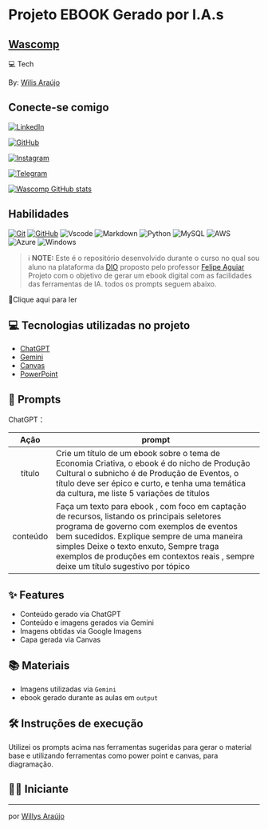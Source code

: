# Projeto EBOOK Gerado por I.A.s

## [Wascomp](https://www.instagram.com/gera_mais_bsb/)

💻 Tech

By: [Wilis Araújo](https://www.dio.me/users/wilismar_silva)

## Conecte-se comigo
[![LinkedIn](https://img.shields.io/badge/LinkedIn-0077B5?style=for-the-badge&logo=linkedin&logoColor=white)](https://www.linkedin.com/in/wiliswasunb/)

[![GitHub](https://img.shields.io/badge/GitHub-000?style=for-the-badge&logo=github&logoColor=E94D5F)](https://github.com/Wascomp)

[![Instagram](https://img.shields.io/badge/-Instagram-%23E4405F?style=for-the-badge&logo=instagram&logoColor=white)](https://www.instagram.com/gera_mais_bsb/)

[![Telegram](https://img.shields.io/badge/Telegram-blue?style=for-the-badge&logo=telegram&logoColor=2CA5E0)](https://t.me/wiliswasunb)

[![Wascomp GitHub stats](https://github-readme-stats.vercel.app/api?username=Wascomp&theme=vision-friendly-dark)](https://github.com/Wascomp/github-readme-stats)

## Habilidades

[![Git](https://img.shields.io/badge/Git-000?style=for-the-badge&logo=git&logoColor=E94D5F)](https://git-scm.com/doc)
[![GitHub](https://img.shields.io/badge/GitHub-000?style=for-the-badge&logo=github&logoColor=white)](https://docs.github.com/)
![Vscode](https://img.shields.io/badge/Vscode-000?style=for-the-badge&logo=visual-studio-code&logoColor=blue)
![Markdown](https://img.shields.io/badge/Markdown-000?style=for-the-badge&logo=markdown)
![Python](https://img.shields.io/badge/python-000?style=for-the-badge&logo=python&logoColor=ffdd54)
![MySQL](https://img.shields.io/badge/MySQL-00000F?style=for-the-badge&logo=mysql&logoColor=white)
![AWS](https://img.shields.io/badge/AWS-000.svg?style=for-the-badge&logo=amazon-aws&logoColor=white)
![Azure](https://img.shields.io/badge/Azure-000?style=for-the-badge&logo=microsoft%20azure&logoColor=blue&labelColor=000&link=https%3A%2F%2Fimages.app.goo.gl%2FK7PN1jYJd57x4q7A8)
![Windows](https://img.shields.io/badge/Windows-000?style=for-the-badge&logo=windows&logoColor=2CA5E0)




 > ℹ️ **NOTE:** Este é o repositório desenvolvido durante o curso no qual sou aluno na plataforma da [DIO](https://dio.me) proposto pelo professor [Felipe Aguiar](https://github.com/felipeAguiarCode)
Projeto com o objetivo de gerar um ebook digital com as facilidades das ferramentas de IA. todos os prompts
seguem abaixo.

📕Clique aqui para ler

## 💻 Tecnologias utilizadas no projeto

- [ChatGPT](https://chat.openai.com/) 
- [Gemini](https://gemini.google.com/app)
- [Canvas](https://www.canva.com/)
- [PowerPoint](https://www.microsoft.com/en/microsoft-365/powerpoint)

## 🧠 Prompts


ChatGPT：

|   Ação   | prompt                                                                                                                                                                                                                                                                         |
| :------: | ------------------------------------------------------------------------------------------------------------------------------------------------------------------------------------------------------------------------------------------------------------------------------ |
|  título  | Crie um título de um ebook sobre o tema de Economia Criativa, o ebook é do nicho de Produção Cultural o subnicho é de Produção de Eventos, o título deve ser épico e curto, e tenha uma temática da cultura, me liste 5 variações de títulos                                                        |
| conteúdo | Faça um texto para ebook , com foco em captação de recursos, listando os principais seletores programa de governo com exemplos de eventos bem sucedidos. Explique sempre de uma maneira simples Deixe o texto enxuto, Sempre traga exemplos de produções em contextos reais , sempre deixe um título sugestivo por tópico |



## ✨ Features

- Conteúdo gerado via ChatGPT
- Conteúdo e imagens gerados via Gemini
- Imagens obtidas via Google Imagens
- Capa gerada via Canvas

## 📚 Materiais

- Imagens utilizadas via `Gemini`
- ebook gerado durante as aulas em `output`

## 🛠️ Instruções de execução

Utilizei os prompts acima nas ferramentas sugeridas para gerar o material base e utilizando ferramentas como power point e canvas, para diagramação.

## 👨‍💻 Iniciante


    
---

por [Willys Araújo](https://github.com/https://github.com/Wascomp)
